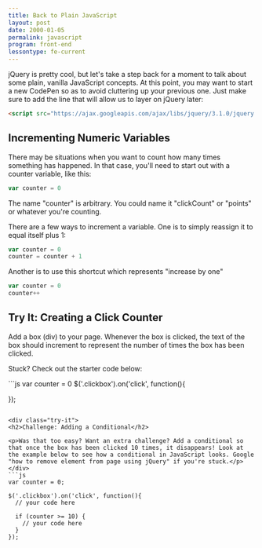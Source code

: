 ```yaml
---
title: Back to Plain JavaScript
layout: post
date: 2000-01-05
permalink: javascript
program: front-end
lessontype: fe-current
---
```


jQuery is pretty cool, but let's take a step back for a moment to talk about some plain, vanilla JavaScript concepts. At this point, you may want to start a new CodePen so as to avoid cluttering up your previous one. Just make sure to add the line that will allow us to layer on jQuery later:

```html
<script src="https://ajax.googleapis.com/ajax/libs/jquery/3.1.0/jquery.min.js"></script>
```

## Incrementing Numeric Variables

There may be situations when you want to count how many times something has happened. In that case, you'll need to start out with a counter variable, like this:

```js
var counter = 0
```

The name "counter" is arbitrary. You could name it "clickCount" or "points" or whatever you're counting.

There are a few ways to increment a variable. One is to simply reassign it to equal itself plus 1:

```js
var counter = 0
counter = counter + 1
```

Another is to use this shortcut which represents "increase by one"

```js
var counter = 0
counter++
```

<div class="try-it">
<h2>Try It: Creating a Click Counter</h2>

<p>Add a box (div) to your page. Whenever the box is clicked, the text of the box should increment to represent the number of times the box has been clicked.</p>

Stuck? Check out the starter code below:
</div>
```js
var counter = 0
$('.clickbox').on('click', function(){

});
```

<div class="try-it">
<h2>Challenge: Adding a Conditional</h2>

<p>Was that too easy? Want an extra challenge? Add a conditional so that once the box has been clicked 10 times, it disappears! Look at the example below to see how a conditional in JavaScript looks. Google "how to remove element from page using jQuery" if you're stuck.</p>
</div>
```js
var counter = 0;

$('.clickbox').on('click', function(){
  // your code here

  if (counter >= 10) {
    // your code here
  }
});
```

